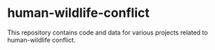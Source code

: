 # human-wildlife-conflict
This repository contains code and data for various projects related to human-wildlife conflict.
